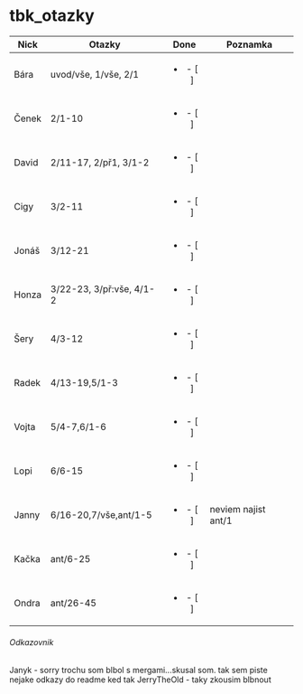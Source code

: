  # tbk_otazky

| Nick | Otazky | Done | Poznamka |
|----------|----------|:----------:|----------|
| Bára | uvod/vše, 1/vše, 2/1 | <ul><li>- [ ] </li></ul> |
| Čenek | 2/1-10 | <ul><li>- [ ] </li></ul> |
| David | 2/11-17, 2/př1, 3/1-2 | <ul><li>- [ ] </li></ul> |
| Cigy | 3/2-11 |  <ul><li>- [ ] </li></ul> |
| Jonáš | 3/12-21 |  <ul><li>- [ ] </li></ul> | 
| Honza | 3/22-23, 3/př:vše, 4/1-2 | <ul><li>- [ ] </li></ul> |
| Šery | 4/3-12 | <ul><li>- [ ] </li></ul> |
| Radek | 4/13-19,5/1-3 | <ul><li>- [ ] </li></ul> |
| Vojta | 5/4-7,6/1-6 | <ul><li>- [ ] </li></ul> |
| Lopi | 6/6-15 | <ul><li>- [ ] </li></ul> |
| Janny | 6/16-20,7/vše,ant/1-5 | <ul><li>- [ ] </li></ul> | neviem najist ant/1
| Kačka | ant/6-25 | <ul><li>- [ ] </li></ul> |
| Ondra | ant/26-45 | <ul><li>- [ ] </li></ul> |


###### Odkazovnik
Janyk - sorry trochu som blbol s mergami...skusal som. tak sem piste nejake odkazy do readme ked tak
JerryTheOld - taky zkousim blbnout
